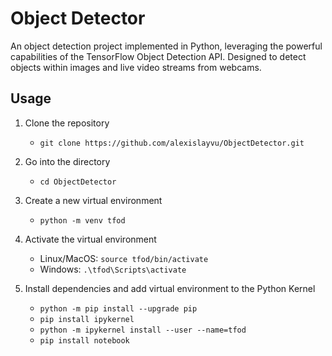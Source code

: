 # Object Detector

An object detection project implemented in Python, leveraging the powerful capabilities of the TensorFlow Object Detection API. Designed to detect objects within images and live video streams from webcams.

## Usage

1. Clone the repository

   - `git clone https://github.com/alexislayvu/ObjectDetector.git`

2. Go into the directory

   - `cd ObjectDetector`

3. Create a new virtual environment

   - `python -m venv tfod`

4. Activate the virtual environment

   - Linux/MacOS: `source tfod/bin/activate`
   - Windows: `.\tfod\Scripts\activate`

5. Install dependencies and add virtual environment to the Python Kernel
   - `python -m pip install --upgrade pip`
   - `pip install ipykernel`
   - `python -m ipykernel install --user --name=tfod`
   - `pip install notebook`
